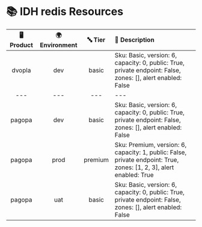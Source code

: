 # 📚 IDH redis Resources

| 🖥️ Product  | 🌍 Environment | 🔤 Tier | 📝 Description |
|:-------------:|:----------------:|:---------:|:----------------|
| dvopla | dev |  basic | Sku: Basic, version: 6, capacity: 0, public: True, private endpoint: False, zones: [], alert enabled: False |
|---   |---   | ---   |---  |
| pagopa | dev |  basic | Sku: Basic, version: 6, capacity: 0, public: True, private endpoint: False, zones: [], alert enabled: False |
| pagopa | prod |  premium | Sku: Premium, version: 6, capacity: 1, public: False, private endpoint: True, zones: [1, 2, 3], alert enabled: True |
| pagopa | uat |  basic | Sku: Basic, version: 6, capacity: 0, public: True, private endpoint: False, zones: [], alert enabled: False |
